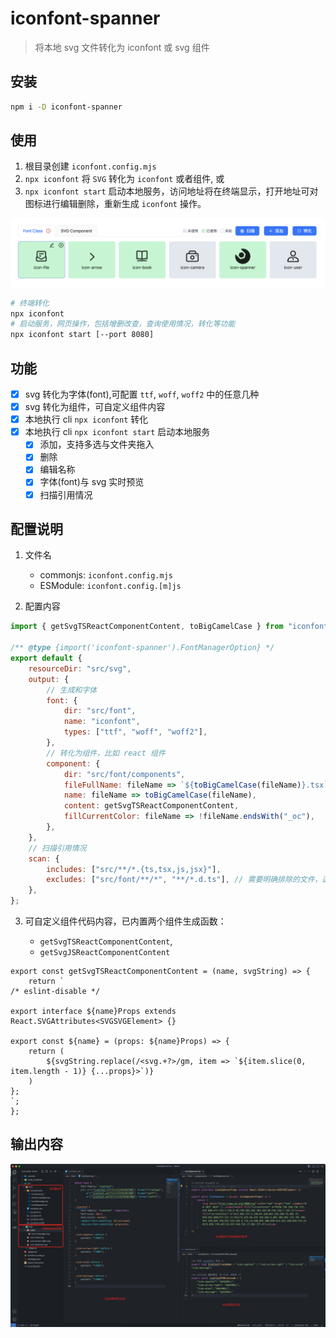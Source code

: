 # iconfont-spanner

> 将本地 svg 文件转化为 iconfont 或 svg 组件

## 安装

```sh
npm i -D iconfont-spanner
```

## 使用

1. 根目录创建 `iconfont.config.mjs`
2. `npx iconfont` 将 `SVG` 转化为 `iconfont` 或者组件, 或
3. `npx iconfont start` 启动本地服务，访问地址将在终端显示，打开地址可对图标进行编辑删除，重新生成 `iconfont` 操作。

![alt text](spanner.png)

```sh
# 终端转化
npx iconfont
# 启动服务，网页操作，包括增删改查，查询使用情况，转化等功能
npx iconfont start [--port 8080]
```

## 功能

-   [x] svg 转化为字体(font),可配置 `ttf`, `woff`, `woff2` 中的任意几种
-   [x] svg 转化为组件，可自定义组件内容
-   [x] 本地执行 cli `npx iconfont` 转化
-   [x] 本地执行 cli `npx iconfont start` 启动本地服务
    -   [x] 添加，支持多选与文件夹拖入
    -   [x] 删除
    -   [x] 编辑名称
    -   [x] 字体(font)与 svg 实时预览
    -   [x] 扫描引用情况

## 配置说明

1. 文件名

    - commonjs: `iconfont.config.mjs`
    - ESModule: `iconfont.config.[m]js`

2. 配置内容

```javascript
import { getSvgTSReactComponentContent, toBigCamelCase } from "iconfont-spanner";

/** @type {import('iconfont-spanner').FontManagerOption} */
export default {
    resourceDir: "src/svg",
    output: {
        // 生成和字体
        font: {
            dir: "src/font",
            name: "iconfont",
            types: ["ttf", "woff", "woff2"],
        },
        // 转化为组件，比如 react 组件
        component: {
            dir: "src/font/components",
            fileFullName: fileName => `${toBigCamelCase(fileName)}.tsx`,
            name: fileName => toBigCamelCase(fileName),
            content: getSvgTSReactComponentContent,
            fillCurrentColor: fileName => !fileName.endsWith("_oc"),
        },
    },
    // 扫描引用情况
    scan: {
        includes: ["src/**/*.{ts,tsx,js,jsx}"],
        excludes: ["src/font/**/*", "**/*.d.ts"], // 需要明确排除的文件，这会影响到扫描结果
    },
};
```

3. 可自定义组件代码内容，已内置两个组件生成函数：

    - `getSvgTSReactComponentContent`,
    - `getSvgJSReactComponentContent`

```tsx
export const getSvgTSReactComponentContent = (name, svgString) => {
    return `
/* eslint-disable */

export interface ${name}Props extends React.SVGAttributes<SVGSVGElement> {}

export const ${name} = (props: ${name}Props) => {
	return (
		${svgString.replace(/<svg.+?>/gm, item => `${item.slice(0, item.length - 1)} {...props}>`)}
	)
};
`;
};
```

## 输出内容

![alt text](output.jpg)
